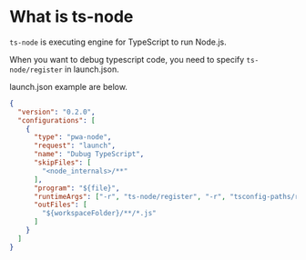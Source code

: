 # What is ts-node
`ts-node` is executing engine for TypeScript to run Node.js.

When you want to debug typescript code, you need to specify `ts-node/register` in launch.json.

launch.json example are below.

```json
{
  "version": "0.2.0",
  "configurations": [
    {
      "type": "pwa-node",
      "request": "launch",
      "name": "Dubug TypeScript",
      "skipFiles": [
        "<node_internals>/**"
      ],
      "program": "${file}",
      "runtimeArgs": ["-r", "ts-node/register", "-r", "tsconfig-paths/register"],
      "outFiles": [
        "${workspaceFolder}/**/*.js"
      ]
    }
  ]
}

```
